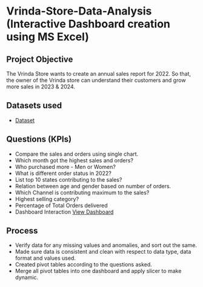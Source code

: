 # Vrinda-Store-Data-Analysis (Interactive Dashboard creation using MS Excel)
## Project Objective
The Vrinda Store wants to create an annual sales report for 2022. So that, the owner of the Vrinda store can understand their customers and grow more sales in 2023 & 2024.

## Datasets used
- <a href = "https://github.com/Juhi56/Data_Analytics_Dashboard/blob/main/Vrinda%20Store%20Data%20Analysis.xlsx">Dataset</a>
## Questions (KPIs)
-	Compare the sales and orders using single chart.
-	Which month got the highest sales and orders?
-	Who purchased more - Men or Women?
-	What is different order status in 2022?
- List top 10 states contributing to the sales?
-	Relation between age and gender based on number of orders.
-	Which Channel is contributing maximum to the sales?
-	Highest selling category?
-	Percentage of Total Orders delivered
-	Dashboard Interaction <a href = "https://github.com/Juhi56/Data_Analytics_Dashboard/blob/main/Data_Analysis_Dashboard.png"> View Dashboard</a>

  ## Process
-	Verify data for any missing values and anomalies, and sort out the same.
-	Made sure data is consistent and clean with respect to data type, data format and values used.
-	Created pivot tables according to the questions asked.
-	Merge all pivot tables into one dashboard and apply slicer to make dynamic.


